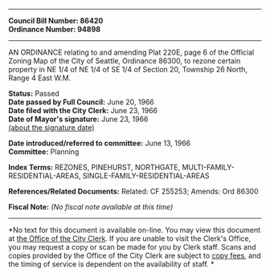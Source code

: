 * * * * *  
  
**Council Bill Number: [](#h0)[](#h2)86420**   
**Ordinance Number: 94898**  
  
* * * * *  
  
AN ORDINANCE relating to and amending Plat 220E, page 6 of the Official Zoning Map of the City of Seattle, Ordinance 86300, to rezone certain property in NE 1/4 of NE 1/4 of SE 1/4 of Section 20, Township 26 North, Range 4 East W.M.  
  
**Status:** Passed   
**Date passed by Full Council:** June 20, 1966   
**Date filed with the City Clerk:** June 23, 1966   
**Date of Mayor's signature:** June 23, 1966   
[(about the signature date)](/~public/approvaldate.htm)   
  
  
**Date introduced/referred to committee:** June 13, 1966   
**Committee:** Planning   
  
**Index Terms:** REZONES, PINEHURST, NORTHGATE, MULTI-FAMILY-RESIDENTIAL-AREAS, SINGLE-FAMILY-RESIDENTIAL-AREAS  
  
**References/Related Documents:** Related: CF 255253; Amends: Ord 86300  
  
**Fiscal Note:** *(No fiscal note available at this time)*  
  
* * * * *  
  
*No text for this document is available on-line. You may view this document at [the Office of the City Clerk](http://www.seattle.gov/leg/clerk/contactUs.htm). If you are unable to visit the Clerk's Office, you may request a copy or scan be made for you by Clerk staff. Scans and copies provided by the Office of the City Clerk are subject to [copy fees](http://clerk.seattle.gov/~public/clerkfees.htm), and the timing of service is dependent on the availability of staff. *  
  
  
